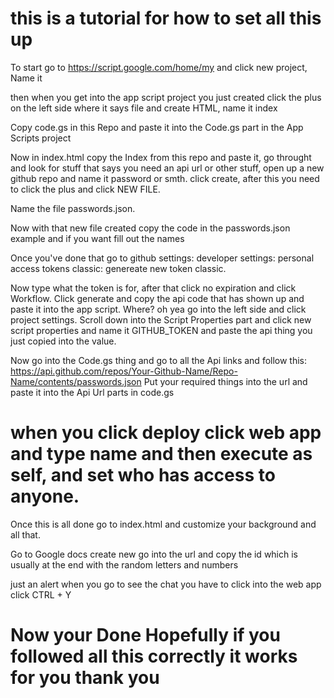# this is a tutorial for how to set all this up

To start go to https://script.google.com/home/my and click new project, Name it

then when you get into the app script project you just created click the plus on the left side where it says file and create HTML, name it index

Copy code.gs in this Repo and paste it into the Code.gs part in the App Scripts project

Now in index.html copy the Index from this repo and paste it, go throught and look for stuff that says you need an api url
or other stuff, open up a new github repo and name it password or smth. click create, after this you need to click the plus and click NEW FILE.

Name the file passwords.json.

Now with that new file created copy the code in the passwords.json example and if you want fill out the names

Once you've done that go to github settings: developer settings: personal access tokens classic: genereate new token classic. 

Now type what the token is for, after that click no expiration and click Workflow. Click generate and copy the api code that has shown up
and paste it into the app script. Where? oh yea go into the left side and click project settings. Scroll down into the Script Properties 
part and click new script properties and name it GITHUB_TOKEN and paste the api thing you just copied into the value.

Now go into the Code.gs thing and go to all the Api links and follow this: 
    https://api.github.com/repos/Your-Github-Name/Repo-Name/contents/passwords.json
Put your required things into the url and paste it into the Api Url parts in code.gs

# when you click deploy click web app and type name and then execute as self, and set who has access to anyone.

Once this is all done go to index.html and customize your background and all that.

Go to Google docs create new go into the url and copy the id which is usually at the end with the random letters and numbers

just an alert when you go to see the chat you have to click into the web app click CTRL + Y
# Now your Done Hopefully if you followed all this correctly it works for you thank you
